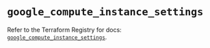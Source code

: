 # `google_compute_instance_settings`

Refer to the Terraform Registry for docs: [`google_compute_instance_settings`](https://registry.terraform.io/providers/hashicorp/google/5.27.0/docs/resources/compute_instance_settings).
